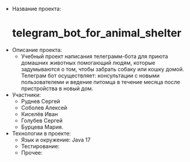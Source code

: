 - Название проекта:
   # telegram_bot_for_animal_shelter
- Описание проекта:
   - Учебный проект написания телеграмм-бота для приюта домашних животных помогающий людям, которые задумываются о том, чтобы забрать собаку или кошку домой.
   Телеграм бот осуществляет: консультации с новыми пользователеми и ведение питомца в течение месяца после пристройства в новый дом.
- Участники: 
   - Руднев Сергей
   - Соболев Алексей
   - Киселёв Иван
   - Голубев Сергей
   - Бурцева Мария.
- Технологии в проекте:
   - Язык и окружение: Java 17
   - Тестирование: 
   - Прочее:
   
   
